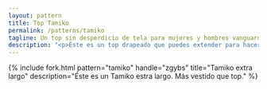 ```yaml
---
layout: pattern
title: Top Tamiko
permalink: /patterns/tamiko
tagline: Un top sin desperdicio de tela para mujeres y hombres vanguardistas
description: "<p>Éste es un top drapeado que puedes extender para hacer un vestido.</p><p>No desperdicia tela, y se hace muy rápido.</p>"
---
```

{% include fork.html
    pattern="tamiko"
    handle="zgybs"
    title="Tamiko extra largo"
    description="Éste es un Tamiko estra largo. Más vestido que top."
%}

